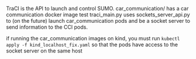 TraCI is the API to launch and control SUMO.
car_communication/ has a car communication docker image test
traci_main.py uses sockets_server_api.py to (on the future) launch car_communication pods and be a socket server to send information to the CCI pods.

if running the car_communication images on kind, you must run `kubectl apply -f kind_localhost_fix.yaml` so that the pods have access to the socket server on the same host